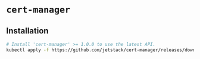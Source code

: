 # `cert-manager`

## Installation

```bash
# Install 'cert-manager' >= 1.0.0 to use the latest API.
kubectl apply -f https://github.com/jetstack/cert-manager/releases/download/v1.1.0/cert-manager.yaml
```